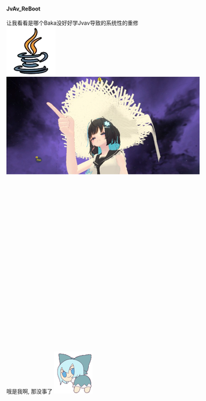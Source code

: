 #### JvAv_ReBoot
让我看看是哪个Baka没好好学Jvav导致的系统性的重修<br>
![jvavIcon](statics/jvav.png)![BakaWing](statics/point.png)
<br><br><br><br><br><br><br><br><br><br><br><br><br><br><br><br><br><br><br><br><br><br><br><br><br><br><br><br>
哦是我啊, 那没事了 ![bakaSwing](statics/baka.gif)
